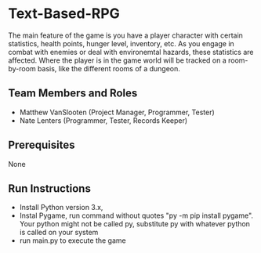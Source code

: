 # Text-Based-RPG

The main feature of the game is you have a player character with certain statistics, health points, hunger level, inventory, etc. 
As you engage in combat with enemies or deal with environemtal hazards, these statistics are affected. 
Where the player is in the game world will be tracked on a room-by-room basis, like the different rooms of a dungeon. 

## Team Members and Roles

* Matthew VanSlooten (Project Manager, Programmer, Tester)
* Nate Lenters (Programmer, Tester, Records Keeper)

## Prerequisites

None

## Run Instructions

* Install Python version 3.x,
* Instal Pygame, run command without quotes "py -m pip install pygame". Your python might not be called py, substitute py with whatever python is called on your system
* run main.py to execute the game

